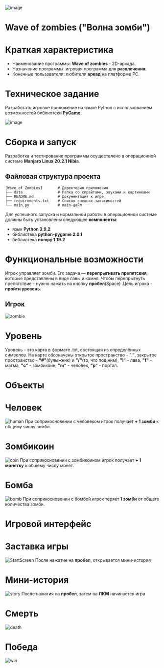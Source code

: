 ![image](./data/start-screen.png 'PyGame')
# Wave of zombies ("Волна зомби")
# Краткая характеристика
* Наименование программы: **Wave of zombies** - 2D-аркада.
* Назначение программы: игровая программа для **развлечения**.
* Конечные пользователи: любители **аркад** на платформе PC.

# Техническое задание
Разработать игровое приложение на языке Python с использованием возможностей библиотеки [**PyGame**](https://www.pygame.org/news). 

![image](https://user-images.githubusercontent.com/92322198/147385899-459ccd07-feb4-4818-a5cc-3ac75244fe66.png)

# Сборка и запуск
Разработка и тестирование программы осуществлено в операционной системе **Manjaro Linux 20.2.1 Nibia**.

## Файловая структура проекта
```text
[Wave_of Zombies]       # Директория приложения
├── data                # Папка со спрайтами, звуками и картинками
├── README.md           # Документация к игре
├── requirements.txt    # Список внешних зависимостей
└── main.py             # main-файл
```

Для успешного запуска и нормальной работы в операционной системе должны быть установлены следующее **компоненты**:

+ язык **Python 3.9.2**
+ библиотека **python-pygame 2.0.1**
+ библиотека **numpy 1.19.2**
 

# Функциональные возможности
Игрок управляет зомби. Его задача — **перепрыгивать препятсвия**, которые представлены в виде лавы и камня. Чтобы перепрыгнуть препятствие - нужно нажать на кнопку **пробел**(Space) .Цель игрока - **пройти уровень**.

## Игрок

![zombie](./data/stand.png 'PyGame')

# Уровень
Уровень - это карта в формате .txt, состоящая из определённых символов. На карте обозначены открытое пространство - **"."**, закрытое пространство - **"#"**(булыжник) и **"/"**(то, что под ним), **"l"** - лава, **"f"** - магма, **"c"** - зомбикоин, **"m"** - человек, **"p"** - портал.

# Объекты
# Человек
![human](./data/man.png)
При соприкосновении с человеком игрок получает **+ 1 зомби** к общему числу зомби.

# Зомбикоин
![coin](./data/coin.png)
При соприкосновении с зомбикоином игрок получает **+ 1 монетку** к общему числу монет.

# Бомба
![bomb](./data/bomb.png)
При соприкосновении с бомбой игрок теряет **1 зомби** от общего количества зомби.

# Игровой интерфейс
# Заставка игры
![StartScreen](./data/start-screen.png 'PyGame')
После нажатие на **пробел**, открывается мини-история

# Мини-история
![story](./data/story.png)
После нажатия на **пробел**, затем на **ЛКМ** начинается игра

# Смерть
![death](./data/overGame.png)

# Победа
![win](./data/win.png)